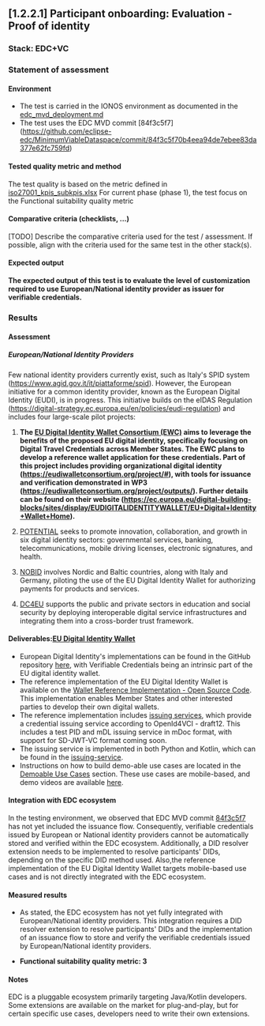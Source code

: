 ## [1.2.2.1] Participant onboarding: Evaluation - Proof of identity
### Stack: EDC+VC

### Statement of assessment
#### Environment
- The test is carried in the IONOS environment as documented in the [edc_mvd_deployment.md](../../../../../deployment/edc_vc/edc_mvd_deployment.md)
- The test uses the EDC MVD commit [84f3c5f7] (https://github.com/eclipse-edc/MinimumViableDataspace/commit/84f3c5f70b4eea94de7ebee83da377e62fc759fd)

#### Tested quality metric and method
The test quality is based on the metric defined in [iso27001_kpis_subkpis.xlsx](../../../../../design_decisions/background_info/iso27001_kpis_subkpis.xlsx)
For current phase (phase 1), the test focus on the Functional suitability quality metric

#### Comparative criteria (checklists, ...)
[TODO] Describe the comparative criteria used for the test / assessment. If possible, align with the criteria used for the same test in the other stack(s).

#### Expected output
**The expected output of this test is to evaluate the level of customization required to use European/National identity provider as issuer for verifiable credentials.**

### Results
#### Assessment
##### European/National Identity Providers
Few national identity providers currently exist, such as Italy's SPID system (https://www.agid.gov.it/it/piattaforme/spid). However, the European initiative for a common identity provider, known as the European Digital Identity (EUDI), is in progress. This initiative builds on the eIDAS Regulation (https://digital-strategy.ec.europa.eu/en/policies/eudi-regulation) and includes four large-scale pilot projects:

1. **The [EU Digital Identity Wallet Consortium (EWC)](https://eudiwalletconsortium.org/) aims to leverage the benefits of the proposed EU digital identity, specifically focusing on Digital Travel Credentials across Member States. The EWC plans to develop a reference wallet application for these credentials. Part of this project includes providing organizational digital identity (https://eudiwalletconsortium.org/project/#), with tools for issuance and verification demonstrated in WP3 (https://eudiwalletconsortium.org/project/outputs/). Further details can be found on their website (https://ec.europa.eu/digital-building-blocks/sites/display/EUDIGITALIDENTITYWALLET/EU+Digital+Identity+Wallet+Home).**

2. [POTENTIAL](https://www.digital-identity-wallet.eu/) seeks to promote innovation, collaboration, and growth in six digital identity sectors: governmental services, banking, telecommunications, mobile driving licenses, electronic signatures, and health.

3. [NOBID](https://www.nobidconsortium.com/) involves Nordic and Baltic countries, along with Italy and Germany, piloting the use of the EU Digital Identity Wallet for authorizing payments for products and services.

4. [DC4EU](https://www.dc4eu.eu/) supports the public and private sectors in education and social security by deploying interoperable digital service infrastructures and integrating them into a cross-border trust framework.

#### Deliverables:[EU Digital Identity Wallet](https://ec.europa.eu/digital-building-blocks/sites/display/EUDIGITALIDENTITYWALLET/EU+Digital+Identity+Wallet+Home)
- European Digital Identity's implementations can be found in the GitHub repository [here](https://github.com/eu-digital-identity-wallet), with Verifiable Credentials being an intrinsic part of the EU digital identity wallet.
- The reference implementation of the EU Digital Identity Wallet is available on the [Wallet Reference Implementation - Open Source Code](https://github.com/eu-digital-identity-wallet#wallet-reference-implementation---open-source-code). This implementation enables Member States and other interested parties to develop their own digital wallets.
- The reference implementation includes [issuing services](https://github.com/eu-digital-identity-wallet/.github/blob/main/profile/reference-implementation.md#issuing-apps-and-services), which provide a credential issuing service according to OpenId4VCI - draft12. This includes a test PID and mDL issuing service in mDoc format, with support for SD-JWT-VC format coming soon.
- The issuing service is implemented in both Python and Kotlin, which can be found in the [issuing-service](https://github.com/eu-digital-identity-wallet/.github/blob/main/profile/reference-implementation.md#issuing-apps-and-services).
- Instructions on how to build demo-able use cases are located in the [Demoable Use Cases](https://github.com/eu-digital-identity-wallet/.github/blob/main/profile/reference-implementation.md#issuing-apps-and-services) section. These use cases are mobile-based, and demo videos are available [here](https://github.com/eu-digital-identity-wallet/eudi-app-ios-wallet-ui?tab=readme-ov-file#demo-videos).
 
#### Integration with EDC ecosystem
In the testing environment, we observed that EDC MVD commit [84f3c5f7](https://github.com/eclipse-edc/MinimumViableDataspace/commit/84f3c5f70b4eea94de7ebee83da377e62fc759fd) has not yet included the issuance flow. 
Consequently, verifiable credentials issued by European or National identity providers cannot be automatically stored and verified within the EDC ecosystem.
Additionally, a DID resolver extension needs to be implemented to resolve participants' DIDs, depending on the specific DID method used. 
Also,the reference implementation of the EU Digital Identity Wallet targets mobile-based use cases and is not directly integrated with the EDC ecosystem.


#### Measured results
- As stated, the EDC ecosystem has not yet fully integrated with European/National identity providers. This integration requires a DID resolver extension to resolve participants' DIDs and the implementation of an issuance flow to store and verify the verifiable credentials issued by European/National identity providers.

- **Functional suitability quality metric: 3**

#### Notes
EDC is a pluggable ecosystem primarily targeting Java/Kotlin developers. Some extensions are available on the market for plug-and-play, but for certain specific use cases, developers need to write their own extensions.

